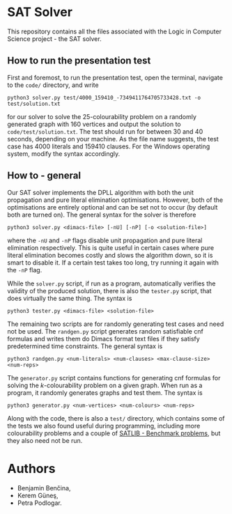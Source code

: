 # SAT Solver
This repository contains all the files associated with the Logic in Computer Science project - the SAT solver.

## How to run the presentation test
First and foremost, to run the presentation test, open the terminal, navigate to the ```code/``` directory, and write
```
python3 solver.py test/4000_159410_-7349411764705733428.txt -o test/solution.txt
```
for our solver to solve the 25-colourability problem on a randomly generated graph with 160 vertices and output the solution to ```code/test/solution.txt```. The test should run for between 30 and 40 seconds, depending on your machine. As the file name suggests, the test case has 4000 literals and 159410 clauses.
For the Windows operating system, modify the syntax accordingly.

## How to - general
Our SAT solver implements the DPLL algorithm with both the unit propagation and pure literal elimination optimisations. However, both of the optimisations are entirely optional and can be set not to occur (by default both are turned on). The general syntax for the solver is therefore
```
python3 solver.py <dimacs-file> [-nU] [-nP] [-o <solution-file>]
```
where the ```-nU``` and ```-nP``` flags disable unit propagation and pure literal elimination respectively. This is quite useful in certain cases where pure literal elimination becomes costly and slows the algorithm down, so it is smart to disable it.
If a certain test takes too long, try running it again with the ```-nP``` flag.

While the ```solver.py``` script, if run as a program, automatically verifies the validity of the produced solution, there is also the ```tester.py``` script, that does virtually the same thing. The syntax is
```
python3 tester.py <dimacs-file> <solution-file>
```

The remaining two scripts are for randomly generating test cases and need not be used. The ```randgen.py``` script generates random satisfiable cnf formulas and writes them do Dimacs format text files if they satisfy predetermined time constraints. The general syntax is
```
python3 randgen.py <num-literals> <num-clauses> <max-clause-size> <num-reps>
```
The ```generator.py``` script contains functions for generating cnf formulas for solving the *k*-colourability problem on a given graph. When run as a program, it randomly generates graphs and test them. The syntax is
```
python3 generator.py <num-vertices> <num-colours> <num-reps>
```

Along with the code, there is also a ```test/``` directory, which contains some of the tests we also found useful during programming, including more colourability problems and a couple of [SATLIB - Benchmark problems](https://www.cs.ubc.ca/~hoos/SATLIB/benchm.html), but they also need not be run.

# Authors
- Benjamin Benčina,
- Kerem Güneş,
- Petra Podlogar.
